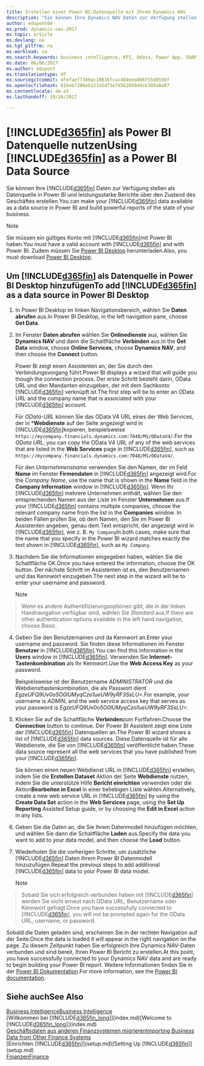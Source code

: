 ```yaml
---
title: Erstellen einer Power BI-Datenquelle mit Ihrem Dynamics NAV
description: "Sie können Ihre Dynamics NAV Daten zur Verfügung stellen als Datenquelle in Power BI und leistungsstarke Berichte über den Zustand des Geschäftes erstellen."
author: edupont04
ms.prod: dynamics-nav-2017
ms.topic: article
ms.devlang: na
ms.tgt_pltfrm: na
ms.workload: na
ms.search.keywords: business intelligence, KPI, Odata, Power App, SOAP, analysis
ms.date: 06/06/2017
ms.author: edupont
ms.translationtype: HT
ms.sourcegitcommit: 4fefaef7380ac10836fcac404eea006f55d8556f
ms.openlocfilehash: b1beb7286eb221e5df3e7d5b2050ddcb389a0a07
ms.contentlocale: de-at
ms.lasthandoff: 10/16/2017

---
```

# <a name="using-included365finincludesd365finmdmd-as-a-power-bi-data-source"></a><span data-ttu-id="ffb4d-103">[!INCLUDE[d365fin](includes/d365fin_md.md)] als Power BI Datenquelle nutzen</span><span class="sxs-lookup"><span data-stu-id="ffb4d-103">Using [!INCLUDE[d365fin](includes/d365fin_md.md)] as a Power BI Data Source</span></span>
<span data-ttu-id="ffb4d-104">Sie können Ihre [!INCLUDE[d365fin](includes/d365fin_md.md)] Daten zur Verfügung stellen als Datenquelle in Power BI und leistungsstarke Berichte über den Zustand des Geschäftes erstellen.</span><span class="sxs-lookup"><span data-stu-id="ffb4d-104">You can make your [!INCLUDE[d365fin](includes/d365fin_md.md)] data available as a data source in Power BI and build powerful reports of the state of your business.</span></span>  

> [!NOTE]  
>   <span data-ttu-id="ffb4d-105">Sie müssen ein gültiges Konto mit  [!INCLUDE[d365fin](includes/d365fin_md.md)]mit Power BI haben.</span><span class="sxs-lookup"><span data-stu-id="ffb4d-105">You must have a valid account with [!INCLUDE[d365fin](includes/d365fin_md.md)] and with Power BI.</span></span> <span data-ttu-id="ffb4d-106">Zudem müssen Sie [Power BI Desktop](https://powerbi.microsoft.com/en-us/desktop/) herunterladen.</span><span class="sxs-lookup"><span data-stu-id="ffb4d-106">Also, you must download [Power BI Desktop](https://powerbi.microsoft.com/en-us/desktop/).</span></span>  

## <a name="to-add-included365finincludesd365finmdmd-as-a-data-source-in-power-bi-desktop"></a><span data-ttu-id="ffb4d-107">Um [!INCLUDE[d365fin](includes/d365fin_md.md)] als Datenquelle in Power BI Desktop hinzufügen</span><span class="sxs-lookup"><span data-stu-id="ffb4d-107">To add [!INCLUDE[d365fin](includes/d365fin_md.md)] as a data source in Power BI Desktop</span></span>
1. <span data-ttu-id="ffb4d-108">In Power BI Desktop im linken Navigationsbereich, wählen Sie **Daten abrufen** aus.</span><span class="sxs-lookup"><span data-stu-id="ffb4d-108">In Power BI Desktop, in the left navigation pane, choose **Get Data**.</span></span>
2. <span data-ttu-id="ffb4d-109">Im Fenster **Daten abrufen** wählen Sie **Onlinedienste** aus, wählen Sie **Dynamics NAV** und dann die Schaltfläche **Verbinden** aus.</span><span class="sxs-lookup"><span data-stu-id="ffb4d-109">In the **Get Data** window, choose **Online Services**, choose **Dynamics NAV**, and then choose the **Connect** button.</span></span>

   <span data-ttu-id="ffb4d-110">Power Bi zeigt einen Assistenten an, der Sie durch den Verbindungsvorgang führt.</span><span class="sxs-lookup"><span data-stu-id="ffb4d-110">Power BI displays a wizard that will guide you though the connection process.</span></span> <span data-ttu-id="ffb4d-111">Der erste Schritt besteht darin, OData URL und den Mandanten einzugeben, der mit dem Sachkonto [!INCLUDE[d365fin](includes/d365fin_md.md)] verknüpft ist.</span><span class="sxs-lookup"><span data-stu-id="ffb4d-111">The first step will be to enter an OData URL and the company name that is associated with your [!INCLUDE[d365fin](includes/d365fin_md.md)] account.</span></span>  

   <span data-ttu-id="ffb4d-112">Für *OData-URL* können Sie das OData V4 URL eines der Web Services, der in ***Webdienste** auf der Seite angezeigt wird in [!INCLUDE[d365fin](includes/d365fin_md.md)]kopieren, beispielsweise `https://mycompany.financials.dynamics.com:7048/MS/ODataV4/`.</span><span class="sxs-lookup"><span data-stu-id="ffb4d-112">For the *OData URL*, you can copy the OData V4 URL of any of the web services that are listed in the **Web Services** page in [!INCLUDE[d365fin](includes/d365fin_md.md)], such as `https://mycompany.financials.dynamics.com:7048/MS/ODataV4/`.</span></span>  

   <span data-ttu-id="ffb4d-113">Für den *Unternehmensname* verwenden Sie den Namen, der im Feld **Name** im Fenster **Firmendaten** in [!INCLUDE[d365fin](includes/d365fin_md.md)] angezeigt wird.</span><span class="sxs-lookup"><span data-stu-id="ffb4d-113">For the *Company Name*, use the name that is shown in the **Name** field in the **Company Information** window in [!INCLUDE[d365fin](includes/d365fin_md.md)].</span></span> <span data-ttu-id="ffb4d-114">Wenn Ihr [!INCLUDE[d365fin](includes/d365fin_md.md)] mehrere Unternehmen enthält, wählen Sie den entsprechenden Namen aus der Liste im Fenster **Unternehmen** aus.</span><span class="sxs-lookup"><span data-stu-id="ffb4d-114">If your [!INCLUDE[d365fin](includes/d365fin_md.md)] contains multiple companies, choose the relevant company name from the list in the **Companies** window.</span></span> <span data-ttu-id="ffb4d-115">In beiden Fällen prüfen Sie, ob dem Namen, den Sie im Power BI Assistenten angeben, genau dem Text entspricht, der angezeigt wird in [!INCLUDE[d365fin](includes/d365fin_md.md)], wie z. B. `My Company`</span><span class="sxs-lookup"><span data-stu-id="ffb4d-115">In both cases, make sure that the name that you specify in the Power BI wizard matches exactly the text shown in [!INCLUDE[d365fin](includes/d365fin_md.md)], such as `My Company`.</span></span>
3. <span data-ttu-id="ffb4d-116">Nachdem Sie die Informationen eingegeben haben, wählen Sie die Schaltfläche OK.</span><span class="sxs-lookup"><span data-stu-id="ffb4d-116">Once you have entered the information, choose the OK button.</span></span> <span data-ttu-id="ffb4d-117">Der nächste Schritt im Assistenten ist es, den Benutzernamen und das Kennwort einzugeben.</span><span class="sxs-lookup"><span data-stu-id="ffb4d-117">The next step in the wizard will be to enter your username and password.</span></span>

   > [!NOTE]  
>    <span data-ttu-id="ffb4d-118">Wenn es andere Authentifizierungsoptionen gibt, die in der linken Handnavigation verfügbar sind, wählen Sie *Standard* aus.</span><span class="sxs-lookup"><span data-stu-id="ffb4d-118">If there are other authentication options available in the left hand navigation, choose *Basic*.</span></span>
4. <span data-ttu-id="ffb4d-119">Geben Sie den Benutzernamen und da Kennwort an.</span><span class="sxs-lookup"><span data-stu-id="ffb4d-119">Enter your username and password.</span></span> <span data-ttu-id="ffb4d-120">Sie finden diese Informationen im Fenster **Benutzer** in [!INCLUDE[d365fin](includes/d365fin_md.md)].</span><span class="sxs-lookup"><span data-stu-id="ffb4d-120">You can find this information in the **Users** window in [!INCLUDE[d365fin](includes/d365fin_md.md)].</span></span> <span data-ttu-id="ffb4d-121">Verwenden Sie **Internet-Tastenkombination** als Ihr Kennwort.</span><span class="sxs-lookup"><span data-stu-id="ffb4d-121">Use the **Web Access Key** as your password.</span></span>

   <span data-ttu-id="ffb4d-122">Beispielsweise ist der Benutzername *ADMINISTRATOR* und die Webdiensttastenkombination, die als Passwort dient *EgzeUFQ9Uv0o5O0lUMyqCzo1ueUW9yRF3SsLU=*.</span><span class="sxs-lookup"><span data-stu-id="ffb4d-122">For example, your username is *ADMIN*, and the web service access key that serves as your password is *EgzeUFQ9Uv0o5O0lUMyqCzo1ueUW9yRF3SsLU=*.</span></span>
5. <span data-ttu-id="ffb4d-123">Klicken Sie auf die Schaltfläche **Verbinden**zum Fortfahren.</span><span class="sxs-lookup"><span data-stu-id="ffb4d-123">Choose the **Connection** button to continue.</span></span> <span data-ttu-id="ffb4d-124">Der Power BI Assistent zeigt eine Liste der [!INCLUDE[d365fin](includes/d365fin_md.md)] Datenquellen an.</span><span class="sxs-lookup"><span data-stu-id="ffb4d-124">The Power BI wizard shows a list of [!INCLUDE[d365fin](includes/d365fin_md.md)] data sources.</span></span> <span data-ttu-id="ffb4d-125">Diese Datenquelle ist für alle Webdienste, die Sie von [!INCLUDE[d365fin](includes/d365fin_md.md)] veröffentlicht haben.</span><span class="sxs-lookup"><span data-stu-id="ffb4d-125">These data source represent all the web services that you have published from your [!INCLUDE[d365fin](includes/d365fin_md.md)].</span></span>

   <span data-ttu-id="ffb4d-126">Sie können einen neuen Webdienst URL in [!INCLUDE[d365fin](includes/d365fin_md.md)] erstellen, indem Sie die **Erstellen Dataset** Aktion der Seite **Webdienste** nutzen, indem Sie die unterstütze Hilfe **Bericht einrichten** verwenden oder die Aktion**Bearbeiten in Excel** in einer beliebigen Liste wählen.</span><span class="sxs-lookup"><span data-stu-id="ffb4d-126">Alternatively, create a new web service URL in [!INCLUDE[d365fin](includes/d365fin_md.md)] by using the **Create Data Set** action in the **Web Services** page, using the **Set Up Reporting** Assisted Setup guide, or by choosing the **Edit in Excel** action in any lists.</span></span>

6. <span data-ttu-id="ffb4d-127">Geben Sie die Daten an, die Sie Ihrem Datenmodell hinzufügen möchten, und wählen Sie dann die Schaltfläche **Laden** aus.</span><span class="sxs-lookup"><span data-stu-id="ffb4d-127">Specify the data you want to add to your data model, and then choose the **Load** button.</span></span>
7. <span data-ttu-id="ffb4d-128">Wiederholen Sie die vorherigen Schritte, um zusätzliche [!INCLUDE[d365fin](includes/d365fin_md.md)] Daten Ihrem Power BI Datenmodell hinzuzufügen.</span><span class="sxs-lookup"><span data-stu-id="ffb4d-128">Repeat the previous steps to add additional [!INCLUDE[d365fin](includes/d365fin_md.md)] data to your Power BI data model.</span></span>

   > [!NOTE]  
>    <span data-ttu-id="ffb4d-129">Sobald Sie sich erfolgreich verbunden haben mit [!INCLUDE[d365fin](includes/d365fin_md.md)] werden Sie nicht erneut nach OData URL, Benutzername oder Kennwort gefragt.</span><span class="sxs-lookup"><span data-stu-id="ffb4d-129">Once you have successfully connected to [!INCLUDE[d365fin](includes/d365fin_md.md)], you will not be prompted again for the OData URL, username, or password.</span></span>

<span data-ttu-id="ffb4d-130">Sobald die Daten geladen sind, erscheinen Sie in der rechten Navigation auf der Seite.</span><span class="sxs-lookup"><span data-stu-id="ffb4d-130">Once the data is loaded it will appear in the right navigation on the page.</span></span> <span data-ttu-id="ffb4d-131">Zu diesem Zeitpunkt haben Sie erfolgreich Ihre Dynamics NAV-Daten verbunden und sind bereit, Ihren Power BI Bericht zu erstellen.</span><span class="sxs-lookup"><span data-stu-id="ffb4d-131">At this point, you have successfully connected to your Dynamics NAV data and are ready to begin building your Power BI report.</span></span> <span data-ttu-id="ffb4d-132">Weitere Informationen finden Sie in der [Power BI Dokumentation](https://powerbi.microsoft.com/documentation/powerbi-landing-page/).</span><span class="sxs-lookup"><span data-stu-id="ffb4d-132">For more information, see the [Power BI documentation](https://powerbi.microsoft.com/documentation/powerbi-landing-page/).</span></span>

## <a name="see-also"></a><span data-ttu-id="ffb4d-133">Siehe auch</span><span class="sxs-lookup"><span data-stu-id="ffb4d-133">See Also</span></span>
[<span data-ttu-id="ffb4d-134">Business Intelligence</span><span class="sxs-lookup"><span data-stu-id="ffb4d-134">Business Intelligence</span></span>](bi.md)  
<span data-ttu-id="ffb4d-135">[Willkommen bei [!INCLUDE[d365fin_long](includes/d365fin_long_md.md)]](index.md)</span><span class="sxs-lookup"><span data-stu-id="ffb4d-135">[Welcome to [!INCLUDE[d365fin_long](includes/d365fin_long_md.md)]](index.md)</span></span>  
[<span data-ttu-id="ffb4d-136">Geschäftsdaten aus anderen Finanzsystemen migrieren</span><span class="sxs-lookup"><span data-stu-id="ffb4d-136">Importing Business Data from Other Finance Systems</span></span>](upload-data.md)  
<span data-ttu-id="ffb4d-137">[Einrichten [!INCLUDE[d365fin](includes/d365fin_md.md)]](setup.md)</span><span class="sxs-lookup"><span data-stu-id="ffb4d-137">[Setting Up [!INCLUDE[d365fin](includes/d365fin_md.md)]](setup.md)</span></span>  
[<span data-ttu-id="ffb4d-138">Finanzen</span><span class="sxs-lookup"><span data-stu-id="ffb4d-138">Finance</span></span>](finance.md)  

